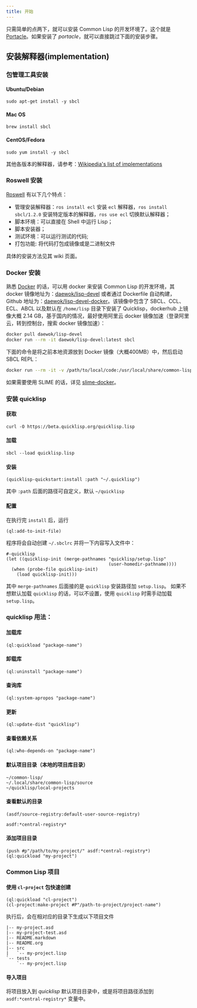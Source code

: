 ```yaml
---
title: 开始
---
```


只需简单的点两下，就可以安装 Common Lisp 的开发环境了。这个就是 [Portacle](https://shinmera.github.io/portacle/)。如果安装了 *portacle*，就可以直接跳过下面的安装步骤。

## 安装解释器(implementation)

### 包管理工具安装

#### Ubuntu/Debian

```
sudo apt-get install -y sbcl
```

#### Mac OS

```
brew install sbcl
```

#### CentOS/Fedora

```
sudo yum install -y sbcl
```

其他各版本的解释器，请参考：[Wikipedia's list of implementations](https://en.wikipedia.org/wiki/Common_Lisp#Implementations)

### Roswell 安装

[Roswell](https://github.com/roswell/roswell/wiki) 有以下几个特点：

* 管理安装解释器：`ros install ecl` 安装 `ecl` 解释器，`ros install sbcl/1.2.0` 安装特定版本的解释器，`ros use ecl` 切换默认解释器；
* 脚本环境：可以直接在 Shell 中运行 Lisp；
* 脚本安装器；
* 测试环境：可以运行测试的代码;
* 打包功能: 将代码打包成镜像或是二进制文件

具体的安装方法见其 wiki 页面。

### Docker 安装

熟悉 [Docker](https://docs.docker.com) 的话，可以用 docker 来安装 Common Lisp 的开发环境，其 docker 镜像地址为：[daewok/lisp-devel](https://hub.docker.com/r/daewok/lisp-devel/) 或者通过 Dockerfile 自动构建，Github 地址为：[daewok/lisp-devel-docker](https://github.com/daewok/lisp-devel-docker)。该镜像中包含了 SBCL、CCL、ECL、ABCL 以及默认在 `/home/lisp` 目录下安装了 Quicklisp，dockerhub 上镜像大概 2.14 GB，基于国内的情况，最好使用阿里云 docker 镜像加速（登录阿里云，转到控制台，搜索 docker 镜像加速）：

```sh
docker pull daewok/lisp-devel
docker run --rm -it daewok/lisp-devel:latest sbcl 
```

下面的命令是将之前本地资源放到 Docker 镜像（大概400MB）中，然后启动 SBCL REPL：

```sh
docker run --rm -it -v /path/to/local/code:/usr/local/share/common-lisp/source daewok/lisp-devel:base sbcl
```

如果需要使用 SLIME 的话，详见 [slime-docker](https://github.com/daewok/slime-docker)。


### 安装 quicklisp
#### 获取

```
curl -O https://beta.quicklisp.org/quicklisp.lisp
```

#### 加载

```
sbcl --load quicklisp.lisp
```

#### 安装

```
(quicklisp-quickstart:install :path "~/.quicklisp")
```
其中 `:path` 后面的路径可自定义，默认 `~/quicklisp`

#### 配置

在执行完 `install` 后，运行
```
(ql:add-to-init-file)
```

程序将会自动创建 `~/.sbclrc` 并将一下内容写入文件中：
```
#-quicklisp
(let ((quicklisp-init (merge-pathnames "quicklisp/setup.lisp"
                                       (user-homedir-pathname))))
  (when (probe-file quicklisp-init)
    (load quicklisp-init)))
```

其中 `merge-pathnames` 后面接的是 `quicklisp` 安装路径加 `setup.lisp`。
如果不想默认加载 `quicklisp` 的话，可以不设置，使用 `quicklisp` 时需手动加载 `setup.lisp`。

### quicklisp 用法：
#### 加载库

```
(ql:quickload "package-name")
```

#### 卸载库

```
(ql:uninstall "package-name")
```

#### 查询库

```
(ql:system-apropos "package-name")
```

#### 更新

```
(ql:update-dist "quicklisp")
```

#### 查看依赖关系

```
(ql:who-depends-on "package-name")
```

#### 默认项目目录（本地的项目库目录）

```
~/common-lisp/
~/.local/share/common-lisp/source
~/quicklisp/local-projects
```

#### 查看默认的目录

```
(asdf/source-registry:default-user-source-registry)
```
```
asdf:*central-registry*
```

#### 添加项目目录

```
(push #p"/path/to/my-project/" asdf:*central-registry*)
(ql:quickload "my-project")
```

### Common Lisp 项目
#### 使用 `cl-project` 包快速创建

```
(ql:quickload "cl-project")
(cl-project:make-project #P"/path-to-project/project-name")
```
执行后，会在相对应的目录下生成以下项目文件
```
|-- my-project.asd
|-- my-project-test.asd
|-- README.markdown
|-- README.org
|-- src
|   `-- my-project.lisp
`-- tests
    `-- my-project.lisp
```

#### 导入项目

将项目放入到 _quicklisp_ 默认项目目录中，或是将项目路径添加到 `asdf:*central-registry*` 变量中。